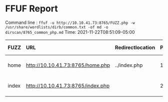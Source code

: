 # FFUF Report

  Command line : `ffuf -u http://10.10.41.73:8765/FUZZ.php -w /usr/share/wordlists/dirb/common.txt -of md -o dirscan/8765_common_php.md`
  Time: 2021-11-22T08:51:09-05:00

  | FUZZ | URL | Redirectlocation | Position | Status Code | Content Length | Content Words | Content Lines | Content Type | ResultFile |
  | :- | :-- | :--------------- | :---- | :------- | :---------- | :------------- | :------------ | :--------- | :----------- |
  | home | http://10.10.41.73:8765/home.php | ../index.php | 1908 | 302 | 1993 | 279 | 46 | text/html; charset=UTF-8 |  |
  | index | http://10.10.41.73:8765/index.php |  | 2017 | 200 | 1363 | 164 | 24 | text/html; charset=UTF-8 |  |
  